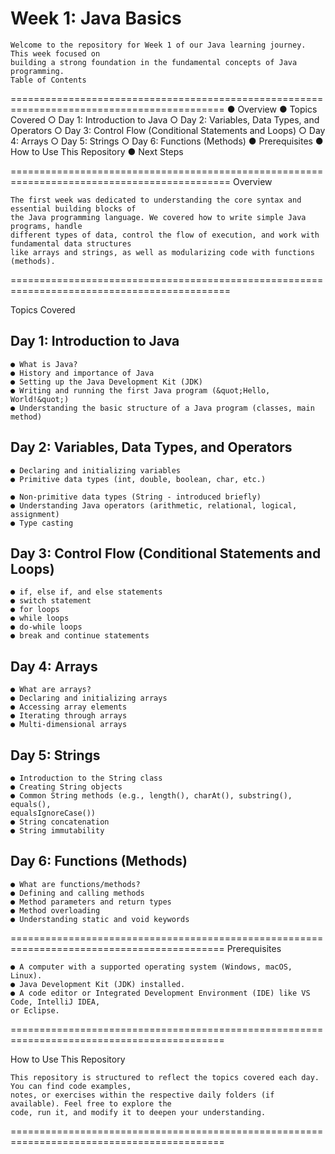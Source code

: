 Week 1: Java Basics
===========================================================================================
    Welcome to the repository for Week 1 of our Java learning journey. This week focused on
    building a strong foundation in the fundamental concepts of Java programming.
    Table of Contents
===========================================================================================
● Overview
● Topics Covered
    ○ Day 1: Introduction to Java
    ○ Day 2: Variables, Data Types, and Operators
    ○ Day 3: Control Flow (Conditional Statements and Loops)
    ○ Day 4: Arrays
    ○ Day 5: Strings
    ○ Day 6: Functions (Methods)
● Prerequisites
● How to Use This Repository
● Next Steps

============================================================================================
Overview

    The first week was dedicated to understanding the core syntax and essential building blocks of
    the Java programming language. We covered how to write simple Java programs, handle
    different types of data, control the flow of execution, and work with fundamental data structures
    like arrays and strings, as well as modularizing code with functions (methods).
============================================================================================


Topics Covered

Day 1: Introduction to Java
-----------------------------------------
    ● What is Java?
    ● History and importance of Java
    ● Setting up the Java Development Kit (JDK)
    ● Writing and running the first Java program (&quot;Hello, World!&quot;)
    ● Understanding the basic structure of a Java program (classes, main method)
  
Day 2: Variables, Data Types, and Operators
-----------------------------------------
    ● Declaring and initializing variables
    ● Primitive data types (int, double, boolean, char, etc.)
    
    ● Non-primitive data types (String - introduced briefly)
    ● Understanding Java operators (arithmetic, relational, logical, assignment)
    ● Type casting
  
Day 3: Control Flow (Conditional Statements and Loops)
----------------------------------------------------
    ● if, else if, and else statements
    ● switch statement
    ● for loops
    ● while loops
    ● do-while loops
    ● break and continue statements
  
Day 4: Arrays
-----------------------------------------------------
    ● What are arrays?
    ● Declaring and initializing arrays
    ● Accessing array elements
    ● Iterating through arrays
    ● Multi-dimensional arrays
Day 5: Strings
-----------------------------------------------------
    ● Introduction to the String class
    ● Creating String objects
    ● Common String methods (e.g., length(), charAt(), substring(), equals(),
    equalsIgnoreCase())
    ● String concatenation
    ● String immutability
    
Day 6: Functions (Methods)
----------------------------------------------------
    ● What are functions/methods?
    ● Defining and calling methods
    ● Method parameters and return types
    ● Method overloading
    ● Understanding static and void keywords
===========================================================================================
Prerequisites

    ● A computer with a supported operating system (Windows, macOS, Linux).
    ● Java Development Kit (JDK) installed.
    ● A code editor or Integrated Development Environment (IDE) like VS Code, IntelliJ IDEA,
    or Eclipse.
===========================================================================================

How to Use This Repository
    
    This repository is structured to reflect the topics covered each day. You can find code examples,
    notes, or exercises within the respective daily folders (if available). Feel free to explore the
    code, run it, and modify it to deepen your understanding.
===========================================================================================
